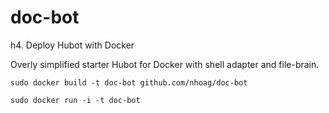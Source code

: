 doc-bot
=======

h4. Deploy Hubot with Docker

Overly simplified starter Hubot for Docker with shell adapter and file-brain.

```
sudo docker build -t doc-bot github.com/nhoag/doc-bot
```

```
sudo docker run -i -t doc-bot
```

